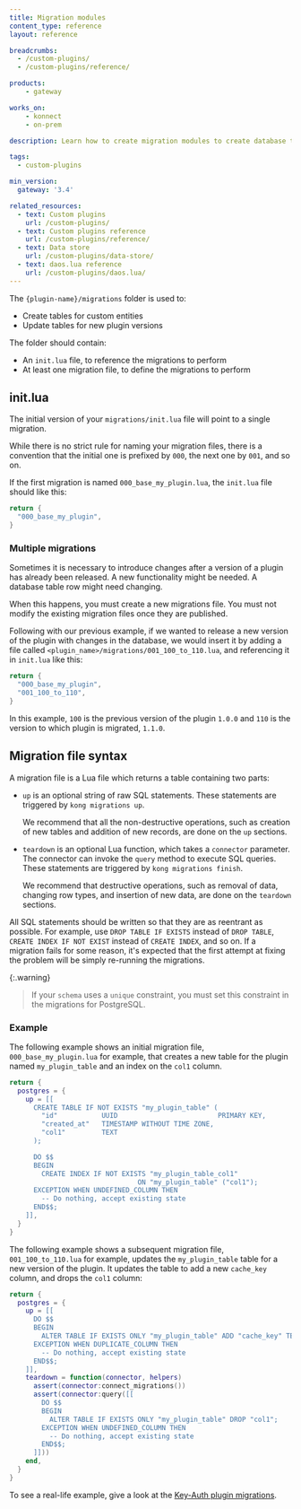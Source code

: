 ```yaml
---
title: Migration modules
content_type: reference
layout: reference

breadcrumbs:
  - /custom-plugins/
  - /custom-plugins/reference/

products:
    - gateway

works_on:
    - konnect
    - on-prem

description: Learn how to create migration modules to create database tables to store custom entities and update them for new plugin versions.

tags:
  - custom-plugins

min_version:
  gateway: '3.4'

related_resources:
  - text: Custom plugins
    url: /custom-plugins/
  - text: Custom plugins reference
    url: /custom-plugins/reference/
  - text: Data store
    url: /custom-plugins/data-store/
  - text: daos.lua reference
    url: /custom-plugins/daos.lua/
---
```


The `{plugin-name}/migrations` folder is used to:
* Create tables for custom entities
* Update tables for new plugin versions

The folder should contain:
* An `init.lua` file, to reference the migrations to perform
* At least one migration file, to define the migrations to perform

## init.lua
The initial version of your `migrations/init.lua` file will point to a single migration.

While there is no strict rule for naming your migration files, there is a convention that the
initial one is prefixed by `000`, the next one by `001`, and so on.

If the first migration is named `000_base_my_plugin.lua`, the `init.lua` file should like this:
```lua
return {
  "000_base_my_plugin",
}
```

### Multiple migrations

Sometimes it is necessary to introduce changes after a version of a plugin has already been
released. A new functionality might be needed. A database table row might need changing.

When this happens, you must create a new migrations file. 
You must not modify the existing migration files once they are published.

Following with our previous example, if we wanted to release a new version of the plugin with changes in the database, we would insert it by adding a file called `<plugin_name>/migrations/001_100_to_110.lua`, and referencing it in `init.lua` like this:
```lua
return {
  "000_base_my_plugin",
  "001_100_to_110",
}
```

In this example, `100` is the previous version of the plugin `1.0.0` and `110` is the version to which plugin is migrated, `1.1.0`.

## Migration file syntax

A migration file is a Lua file which returns a table containing two parts:
* `up` is an optional string of raw SQL statements. 
  These statements are triggered by `kong migrations up`. 
  
  We recommend that all the non-destructive operations, such as creation of new tables and addition of new records, are done on the `up` sections.

* `teardown` is an optional Lua function, which takes a `connector` parameter. 
  The connector can invoke the `query` method to execute SQL queries. 
  These statements are triggered by `kong migrations finish`. 
  
  We recommend that destructive operations, such as removal of data, changing row types, and insertion of new data, are done on the `teardown` sections.

All SQL statements should be written so that they are as reentrant as possible. 
For example, use `DROP TABLE IF EXISTS` instead of `DROP TABLE`, `CREATE INDEX IF NOT EXIST` instead of `CREATE INDEX`, and so on. 
If a migration fails for some reason, it's expected that the first attempt at fixing the problem will be simply re-running the migrations.

{:.warning}
> If your `schema` uses a `unique` constraint, you must set this constraint in the migrations for PostgreSQL.

### Example

The following example shows an initial migration file, `000_base_my_plugin.lua` for example, that creates a new table for the plugin named `my_plugin_table` and an index on the `col1` column.

```lua
return {
  postgres = {
    up = [[
      CREATE TABLE IF NOT EXISTS "my_plugin_table" (
        "id"           UUID                         PRIMARY KEY,
        "created_at"   TIMESTAMP WITHOUT TIME ZONE,
        "col1"         TEXT
      );

      DO $$
      BEGIN
        CREATE INDEX IF NOT EXISTS "my_plugin_table_col1"
                                ON "my_plugin_table" ("col1");
      EXCEPTION WHEN UNDEFINED_COLUMN THEN
        -- Do nothing, accept existing state
      END$$;
    ]],
  }
}
```

The following example shows a subsequent migration file, `001_100_to_110.lua` for example, updates the `my_plugin_table` table for a new version of the plugin. 
It updates the table to add a new `cache_key` column, and drops the `col1` column:

```lua
return {
  postgres = {
    up = [[
      DO $$
      BEGIN
        ALTER TABLE IF EXISTS ONLY "my_plugin_table" ADD "cache_key" TEXT UNIQUE;
      EXCEPTION WHEN DUPLICATE_COLUMN THEN
        -- Do nothing, accept existing state
      END$$;
    ]],
    teardown = function(connector, helpers)
      assert(connector:connect_migrations())
      assert(connector:query([[
        DO $$
        BEGIN
          ALTER TABLE IF EXISTS ONLY "my_plugin_table" DROP "col1";
        EXCEPTION WHEN UNDEFINED_COLUMN THEN
          -- Do nothing, accept existing state
        END$$;
      ]]))
    end,
  }
}
```

To see a real-life example, give a look at the [Key-Auth plugin migrations](https://github.com/Kong/kong/tree/master/kong/plugins/key-auth/migrations/).
